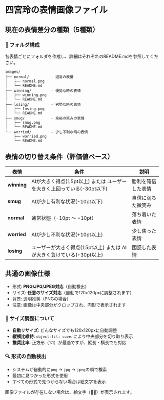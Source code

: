 # 四宮玲の表情画像ファイル

## 現在の表情差分の種類（5種類）

### 📁 フォルダ構成
各表情ごとにフォルダを作成し、詳細はそれぞれのREADME.mdを参照してください。

```
images/
├── normal/          - 通常の表情
│   ├── normal.png
│   └── README.md
├── winning/         - 優勢な時の表情
│   ├── winning.png
│   └── README.md
├── losing/          - 劣勢な時の表情
│   ├── losing.png
│   └── README.md
├── smug/            - 余裕の笑みの表情
│   ├── smug.png
│   └── README.md
└── worried/         - 少し不利な時の表情
    ├── worried.png
    └── README.md
```

## 表情の切り替え条件（評価値ベース）

| 表情 | 条件 | 説明 |
|------|------|------|
| **winning** | AIが大きく得点(15pt以上) または ユーザーを大きく上回っている(-30pt以下) | 勝利を確信した表情 |
| **smug** | AIが少し有利な状況(-10pt以下) | 自信に満ちた微笑み |
| **normal** | 通常状態（-10pt ～ +10pt） | 落ち着いた表情 |
| **worried** | AIが少し不利な状況(+10pt以上) | 少し焦った表情 |
| **losing** | ユーザーが大きく得点(15pt以上) または AIが大きく負けている(+30pt以上) | 困惑した表情 |

## 共通の画像仕様

- 形式: **PNG/JPG/JPEG対応**（自動検出）
- サイズ: **任意のサイズ対応**（自動で120x120pxに調整されます）
- 背景: 透明推奨（PNGの場合）
- 注意: 画像は中央部分がクロップされ、円形で表示されます

### 📐 サイズ調整について
- **自動リサイズ**: どんなサイズでも120x120pxに自動調整
- **縦横比維持**: `object-fit: cover`により中央部分を切り取り表示
- **推奨比率**: 正方形（1:1）が最適ですが、縦長・横長でも対応

### 🔍 形式の自動検出
- システムが自動的に`png` → `jpg` → `jpeg`の順で検索
- 最初に見つかった形式を使用
- すべての形式で見つからない場合は絵文字を表示

画像ファイルが存在しない場合は、絵文字（👩‍💼）が表示されます。